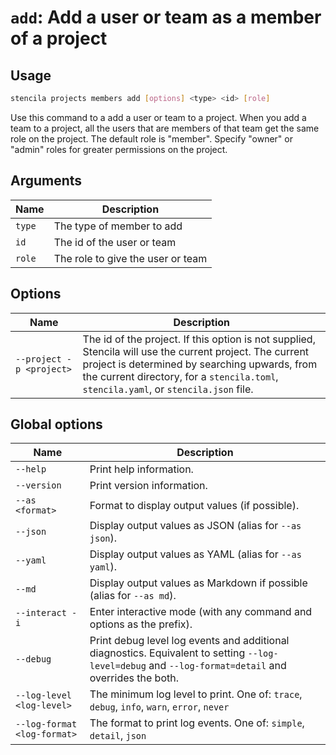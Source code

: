 <!-- Generated from doc comments in Rust. Do not edit. -->

# `add`: Add a user or team as a member of a project

## Usage

```sh
stencila projects members add [options] <type> <id> [role]
```

Use this command to a add a user or team to a project. When you add a team to a project, all the users that are members of that team get the same role on the project. The default role is "member". Specify "owner" or "admin" roles for greater permissions on the project.

## Arguments

| Name   | Description                       |
| ------ | --------------------------------- |
| `type` | The type of member to add         |
| `id`   | The id of the user or team        |
| `role` | The role to give the user or team |

## Options

| Name                     | Description                                                                                                                                                                                                                                        |
| ------------------------ | -------------------------------------------------------------------------------------------------------------------------------------------------------------------------------------------------------------------------------------------------- |
| `--project -p <project>` | The id of the project. If this option is not supplied, Stencila will use the current project. The current project is determined by searching upwards, from the current directory, for a `stencila.toml`, `stencila.yaml`, or `stencila.json` file. |

## Global options

| Name                        | Description                                                                                                                                          |
| --------------------------- | ---------------------------------------------------------------------------------------------------------------------------------------------------- |
| `--help`                    | Print help information.                                                                                                                              |
| `--version`                 | Print version information.                                                                                                                           |
| `--as <format>`             | Format to display output values (if possible).                                                                                                       |
| `--json`                    | Display output values as JSON (alias for `--as json`).                                                                                               |
| `--yaml`                    | Display output values as YAML (alias for `--as yaml`).                                                                                               |
| `--md`                      | Display output values as Markdown if possible (alias for `--as md`).                                                                                 |
| `--interact -i`             | Enter interactive mode (with any command and options as the prefix).                                                                                 |
| `--debug`                   | Print debug level log events and additional diagnostics. Equivalent to setting `--log-level=debug` and `--log-format=detail` and overrides the both. |
| `--log-level <log-level>`   | The minimum log level to print. One of: `trace`, `debug`, `info`, `warn`, `error`, `never`                                                           |
| `--log-format <log-format>` | The format to print log events. One of: `simple`, `detail`, `json`                                                                                   |
